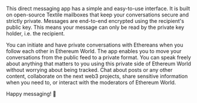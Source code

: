 This direct messaging app has a simple and easy-to-use interface. It is built on open-source Textile mailboxes that keep your conversations secure and strictly private. Messages are end-to-end encrypted using the recipient's public key. This means your message can only be read by the private key holder, i.e. the recipient.

You can initiate and have private conversations with Ethereans when you follow each other in Ethereum World. The app enables you to move your conversations from the public feed to a private format. You can speak freely about anything that matters to you using this private side of Ethereum World without worrying about being tracked. Chat about posts or any other content, collaborate on the next web3 projects, share sensitive information when you need to, or interact with the moderators of Ethereum World. 

Happy messaging! 🎉